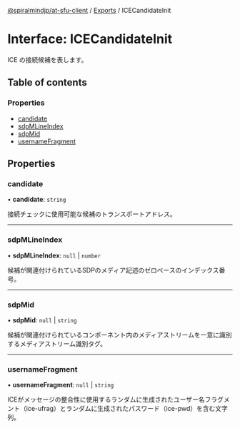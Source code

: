 [@spiralmindjp/at-sfu-client](../README.md) / [Exports](../modules.md) / ICECandidateInit

# Interface: ICECandidateInit

ICE の接続候補を表します。

## Table of contents

### Properties

- [candidate](ICECandidateInit.md#candidate)
- [sdpMLineIndex](ICECandidateInit.md#sdpmlineindex)
- [sdpMid](ICECandidateInit.md#sdpmid)
- [usernameFragment](ICECandidateInit.md#usernamefragment)

## Properties

### candidate

• **candidate**: `string`

接続チェックに使用可能な候補のトランスポートアドレス。

___

### sdpMLineIndex

• **sdpMLineIndex**: ``null`` \| `number`

候補が関連付けられているSDPのメディア記述のゼロベースのインデックス番号。

___

### sdpMid

• **sdpMid**: ``null`` \| `string`

候補が関連付けられているコンポーネント内のメディアストリームを一意に識別するメディアストリーム識別タグ。

___

### usernameFragment

• **usernameFragment**: ``null`` \| `string`

ICEがメッセージの整合性に使用するランダムに生成されたユーザー名フラグメント（ice-ufrag）とランダムに生成されたパスワード（ice-pwd）を含む文字列。
